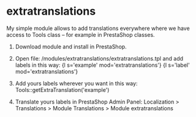 # extratranslations
My simple module allows to add translations everywhere where we have access to Tools class – for example in PrestaShop classes.

1. Download module and install in PrestaShop.
2. Open file: /modules/extratranslations/extratranslations.tpl and add labels in this way:
{l s='example' mod='extratranslations'}
{l s='label' mod='extratranslations'}
 
3. Add yours labels wherever you want in this way:
Tools::getExtraTranslation('example')

4. Translate yours labels in PrestaShop Admin Panel:
Localization > Translations > Module Translations > Module extratranslations
